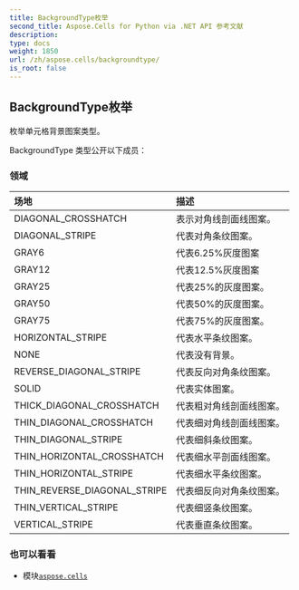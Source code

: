 ```yaml
---
title: BackgroundType枚举
second_title: Aspose.Cells for Python via .NET API 参考文献
description:
type: docs
weight: 1850
url: /zh/aspose.cells/backgroundtype/
is_root: false
---
```

## BackgroundType枚举
枚举单元格背景图案类型。



BackgroundType 类型公开以下成员：

### 领域
|场地|描述|
| :- | :- |
| DIAGONAL_CROSSHATCH |表示对角线剖面线图案。|
| DIAGONAL_STRIPE |代表对角条纹图案。|
| GRAY6 |代表6.25%灰度图案|
| GRAY12 |代表12.5%灰度图案|
| GRAY25 |代表25%的灰度图案。|
| GRAY50 |代表50%的灰度图案。|
| GRAY75 |代表75%的灰度图案。|
| HORIZONTAL_STRIPE |代表水平条纹图案。|
| NONE |代表没有背景。|
| REVERSE_DIAGONAL_STRIPE |代表反向对角条纹图案。|
| SOLID |代表实体图案。|
| THICK_DIAGONAL_CROSSHATCH |代表粗对角线剖面线图案。|
| THIN_DIAGONAL_CROSSHATCH |代表细对角线剖面线图案。|
| THIN_DIAGONAL_STRIPE |代表细斜条纹图案。|
| THIN_HORIZONTAL_CROSSHATCH |代表细水平剖面线图案。|
| THIN_HORIZONTAL_STRIPE |代表细水平条纹图案。|
| THIN_REVERSE_DIAGONAL_STRIPE |代表细反向对角条纹图案。|
| THIN_VERTICAL_STRIPE |代表细竖条纹图案。|
| VERTICAL_STRIPE |代表垂直条纹图案。|



### 也可以看看
* 模块[`aspose.cells`](..)
